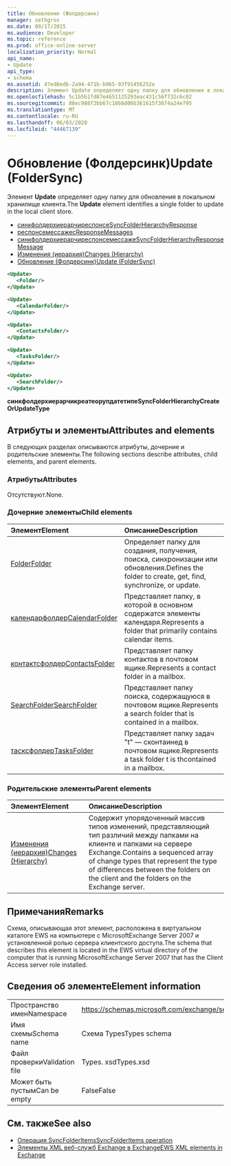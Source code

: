 ```yaml
---
title: Обновление (Фолдерсинк)
manager: sethgros
ms.date: 09/17/2015
ms.audience: Developer
ms.topic: reference
ms.prod: office-online-server
localization_priority: Normal
api_name:
- Update
api_type:
- schema
ms.assetid: 47ed8edb-2a94-471b-b965-93f91456252e
description: Элемент Update определяет одну папку для обновления в локальном хранилище клиента.
ms.openlocfilehash: 5c1b5b1fd87e4651125293eac431c56f732c6c02
ms.sourcegitcommit: 88ec988f2bb67c1866d06b361615f3674a24e795
ms.translationtype: MT
ms.contentlocale: ru-RU
ms.lasthandoff: 06/03/2020
ms.locfileid: "44467139"
---
```

# <a name="update-foldersync"></a><span data-ttu-id="76ae1-103">Обновление (Фолдерсинк)</span><span class="sxs-lookup"><span data-stu-id="76ae1-103">Update (FolderSync)</span></span>

<span data-ttu-id="76ae1-104">Элемент **Update** определяет одну папку для обновления в локальном хранилище клиента.</span><span class="sxs-lookup"><span data-stu-id="76ae1-104">The **Update** element identifies a single folder to update in the local client store.</span></span> 
  
- [<span data-ttu-id="76ae1-105">синкфолдерхиерарчиреспонсе</span><span class="sxs-lookup"><span data-stu-id="76ae1-105">SyncFolderHierarchyResponse</span></span>](syncfolderhierarchyresponse.md) 
- [<span data-ttu-id="76ae1-106">респонсемессажес</span><span class="sxs-lookup"><span data-stu-id="76ae1-106">ResponseMessages</span></span>](responsemessages.md) 
- [<span data-ttu-id="76ae1-107">синкфолдерхиерарчиреспонсемессаже</span><span class="sxs-lookup"><span data-stu-id="76ae1-107">SyncFolderHierarchyResponseMessage</span></span>](syncfolderhierarchyresponsemessage.md)  
- [<span data-ttu-id="76ae1-108">Изменения (иерархия)</span><span class="sxs-lookup"><span data-stu-id="76ae1-108">Changes (Hierarchy)</span></span>](changes-hierarchy.md) 
- [<span data-ttu-id="76ae1-109">Обновление (Фолдерсинк)</span><span class="sxs-lookup"><span data-stu-id="76ae1-109">Update (FolderSync)</span></span>](update-foldersync.md)
  
```xml
<Update>
   <Folder/>
</Update>
```

```xml
<Update>
   <CalendarFolder/>
</Update>
```

```xml
<Update>
   <ContactsFolder/>
</Update>
```

```xml
<Update>
   <TasksFolder/>
</Update>
```

```xml
<Update>
   <SearchFolder/>
</Update>
```

<span data-ttu-id="76ae1-110">**синкфолдерхиерарчикреатеорупдатетипе**</span><span class="sxs-lookup"><span data-stu-id="76ae1-110">**SyncFolderHierarchyCreateOrUpdateType**</span></span>

## <a name="attributes-and-elements"></a><span data-ttu-id="76ae1-111">Атрибуты и элементы</span><span class="sxs-lookup"><span data-stu-id="76ae1-111">Attributes and elements</span></span>

<span data-ttu-id="76ae1-112">В следующих разделах описываются атрибуты, дочерние и родительские элементы.</span><span class="sxs-lookup"><span data-stu-id="76ae1-112">The following sections describe attributes, child elements, and parent elements.</span></span>
  
### <a name="attributes"></a><span data-ttu-id="76ae1-113">Атрибуты</span><span class="sxs-lookup"><span data-stu-id="76ae1-113">Attributes</span></span>

<span data-ttu-id="76ae1-114">Отсутствуют.</span><span class="sxs-lookup"><span data-stu-id="76ae1-114">None.</span></span>
  
### <a name="child-elements"></a><span data-ttu-id="76ae1-115">Дочерние элементы</span><span class="sxs-lookup"><span data-stu-id="76ae1-115">Child elements</span></span>

|<span data-ttu-id="76ae1-116">**Элемент**</span><span class="sxs-lookup"><span data-stu-id="76ae1-116">**Element**</span></span>|<span data-ttu-id="76ae1-117">**Описание**</span><span class="sxs-lookup"><span data-stu-id="76ae1-117">**Description**</span></span>|
|:-----|:-----|
|[<span data-ttu-id="76ae1-118">Folder</span><span class="sxs-lookup"><span data-stu-id="76ae1-118">Folder</span></span>](folder.md) <br/> |<span data-ttu-id="76ae1-119">Определяет папку для создания, получения, поиска, синхронизации или обновления.</span><span class="sxs-lookup"><span data-stu-id="76ae1-119">Defines the folder to create, get, find, synchronize, or update.</span></span>  <br/> |
|[<span data-ttu-id="76ae1-120">календарфолдер</span><span class="sxs-lookup"><span data-stu-id="76ae1-120">CalendarFolder</span></span>](calendarfolder.md) <br/> |<span data-ttu-id="76ae1-121">Представляет папку, в которой в основном содержатся элементы календаря.</span><span class="sxs-lookup"><span data-stu-id="76ae1-121">Represents a folder that primarily contains calendar items.</span></span>  <br/> |
|[<span data-ttu-id="76ae1-122">контактсфолдер</span><span class="sxs-lookup"><span data-stu-id="76ae1-122">ContactsFolder</span></span>](contactsfolder.md) <br/> |<span data-ttu-id="76ae1-123">Представляет папку контактов в почтовом ящике.</span><span class="sxs-lookup"><span data-stu-id="76ae1-123">Represents a contact folder in a mailbox.</span></span>  <br/> |
|[<span data-ttu-id="76ae1-124">SearchFolder</span><span class="sxs-lookup"><span data-stu-id="76ae1-124">SearchFolder</span></span>](searchfolder.md) <br/> |<span data-ttu-id="76ae1-125">Представляет папку поиска, содержащуюся в почтовом ящике.</span><span class="sxs-lookup"><span data-stu-id="76ae1-125">Represents a search folder that is contained in a mailbox.</span></span>  <br/> |
|[<span data-ttu-id="76ae1-126">тасксфолдер</span><span class="sxs-lookup"><span data-stu-id="76ae1-126">TasksFolder</span></span>](tasksfolder.md) <br/> |<span data-ttu-id="76ae1-127">Представляет папку задач "t" — сконтаинед в почтовом ящике.</span><span class="sxs-lookup"><span data-stu-id="76ae1-127">Represents a task folder t is thcontained in a mailbox.</span></span>  <br/> |
   
### <a name="parent-elements"></a><span data-ttu-id="76ae1-128">Родительские элементы</span><span class="sxs-lookup"><span data-stu-id="76ae1-128">Parent elements</span></span>

|<span data-ttu-id="76ae1-129">**Элемент**</span><span class="sxs-lookup"><span data-stu-id="76ae1-129">**Element**</span></span>|<span data-ttu-id="76ae1-130">**Описание**</span><span class="sxs-lookup"><span data-stu-id="76ae1-130">**Description**</span></span>|
|:-----|:-----|
|[<span data-ttu-id="76ae1-131">Изменения (иерархия)</span><span class="sxs-lookup"><span data-stu-id="76ae1-131">Changes (Hierarchy)</span></span>](changes-hierarchy.md) <br/> |<span data-ttu-id="76ae1-132">Содержит упорядоченный массив типов изменений, представляющий тип различий между папками на клиенте и папками на сервере Exchange.</span><span class="sxs-lookup"><span data-stu-id="76ae1-132">Contains a sequenced array of change types that represent the type of differences between the folders on the client and the folders on the Exchange server.</span></span>  <br/> |
   
## <a name="remarks"></a><span data-ttu-id="76ae1-133">Примечания</span><span class="sxs-lookup"><span data-stu-id="76ae1-133">Remarks</span></span>

<span data-ttu-id="76ae1-134">Схема, описывающая этот элемент, расположена в виртуальном каталоге EWS на компьютере с MicrosoftExchange Server 2007 и установленной ролью сервера клиентского доступа.</span><span class="sxs-lookup"><span data-stu-id="76ae1-134">The schema that describes this element is located in the EWS virtual directory of the computer that is running MicrosoftExchange Server 2007 that has the Client Access server role installed.</span></span>
  
## <a name="element-information"></a><span data-ttu-id="76ae1-135">Сведения об элементе</span><span class="sxs-lookup"><span data-stu-id="76ae1-135">Element information</span></span>

|||
|:-----|:-----|
|<span data-ttu-id="76ae1-136">Пространство имен</span><span class="sxs-lookup"><span data-stu-id="76ae1-136">Namespace</span></span>  <br/> |https://schemas.microsoft.com/exchange/services/2006/types  <br/> |
|<span data-ttu-id="76ae1-137">Имя схемы</span><span class="sxs-lookup"><span data-stu-id="76ae1-137">Schema name</span></span>  <br/> |<span data-ttu-id="76ae1-138">Схема Types</span><span class="sxs-lookup"><span data-stu-id="76ae1-138">Types schema</span></span>  <br/> |
|<span data-ttu-id="76ae1-139">Файл проверки</span><span class="sxs-lookup"><span data-stu-id="76ae1-139">Validation file</span></span>  <br/> |<span data-ttu-id="76ae1-140">Types. xsd</span><span class="sxs-lookup"><span data-stu-id="76ae1-140">Types.xsd</span></span>  <br/> |
|<span data-ttu-id="76ae1-141">Может быть пустым</span><span class="sxs-lookup"><span data-stu-id="76ae1-141">Can be empty</span></span>  <br/> |<span data-ttu-id="76ae1-142">False</span><span class="sxs-lookup"><span data-stu-id="76ae1-142">False</span></span>  <br/> |
   
## <a name="see-also"></a><span data-ttu-id="76ae1-143">См. также</span><span class="sxs-lookup"><span data-stu-id="76ae1-143">See also</span></span>

- [<span data-ttu-id="76ae1-144">Операция SyncFolderItems</span><span class="sxs-lookup"><span data-stu-id="76ae1-144">SyncFolderItems operation</span></span>](syncfolderitems-operation.md)
- [<span data-ttu-id="76ae1-145">Элементы XML веб-служб Exchange в Exchange</span><span class="sxs-lookup"><span data-stu-id="76ae1-145">EWS XML elements in Exchange</span></span>](ews-xml-elements-in-exchange.md)

